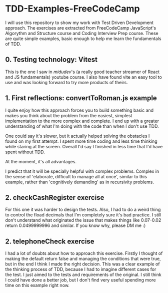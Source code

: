 # TDD-Examples-FreeCodeCamp

I will use this repository to show my work with Test Driven Development approach. The exercises are extracted from FreeCodeCamp JavaScript's Algorythm and Structure course and Coding Interview Prep course. These are quite simple examples, basic enough to help me learn the fundamentals of TDD.

## 0. Testing technology: Vitest

This is the one I saw in *midudev*'s  (a really good teacher streamer of React and JS fundamentals) youtube course. I also have found vite an easy tool to use and was looking forward to try more products of theirs.

## 1. First reflections: convertToRoman.js example

I quite enjoy how this approach forces you to build something basic and makes you think about the problem from the easiest, simplest implementation to the more complex and complete. I end up with a greater understanding of what I'm doing with the code than when I don't use TDD.

One could say it's slower, but it actually helped solving the obstacles I found on my first attempt. I spent more time coding and less time thinking while staring at the screen. Overall I'd say I finished in less time that I'd have spent without TDD.

At the moment, it's all advantages.

I predict that it will be specially helpful with complex problems. Complex in the sense of 'elaborate, difficult to manage all at once', similar to this example, rather than 'cognitively demanding' as in recursivity problems.

## 2. checkCashRegister exercise

For this one it was harder to design the tests. Also, I had to do a weird thing to control the fload decimals that I'm completely sure it's bad practice. I still don't understand what originated the issue that makes things like 0.07-0.02 return 0.0499999996 and similar. If you know why, please DM me :) 

## 2. telephoneCheck exercise

I had a lot of doubts about how to approach this exercise. Firstly I thought of making the default return false and managing the conditions that were true, but in the end I think I made the right decision. This was a clear example of the thinking process of TDD, because I had to imagine different cases for the test. I just aimed to the tests and requirements of the original. I still think I could have done a better job, but I don't find very useful spending more time on this example right now.

